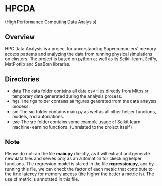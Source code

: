 # HPCDA
(High Performance Computing Data Analysis)

Overview
--------------
HPC Data Analysis is a project for understanding Supercomputers' memory access patterns and analyzing the data from running physical simulations on clusters. The project is based on python as well as its Scikit-learn, SciPy, MatPlotlib and SeaBorn libraries.

Directories
--------------
- data
  The data folder contains all data csv files directly from Mitos or temporary data generated during the analysis process.
- figs
  The figs folder contains all figures generated from the data analysis process.
- src
  The src folder contains main.py as well as all other helper functions, models, and automations.
- tsrc
  The src folder contains some example usage of Scikit-learn machine-learning functions. (Unrelated to the project itself.)

Note
--------------
Please do not ran the file **main.py** directly, as it will extract and generate new data files and serves only as an automation for checking helper functions.
The regression model is stored in the file **regression.py**, and by running this file, we can check the factor of each metric that
contribute to the time latency for memory access (the higher the better a metric is). The use of metric is annotated in this file.
